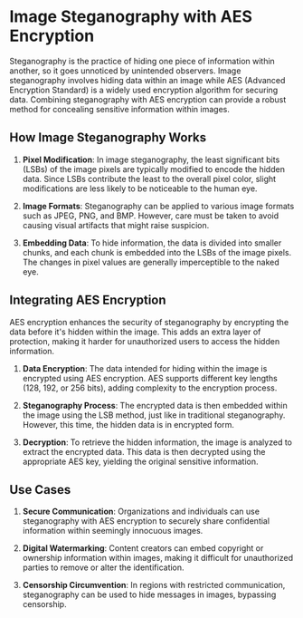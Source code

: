 # Image Steganography with AES Encryption

Steganography is the practice of hiding one piece of information within another, so it goes unnoticed by unintended observers. Image steganography involves hiding data within an image while AES (Advanced Encryption Standard) is a widely used encryption algorithm for securing data. Combining steganography with AES encryption can provide a robust method for concealing sensitive information within images.

## How Image Steganography Works

1. **Pixel Modification**: In image steganography, the least significant bits (LSBs) of the image pixels are typically modified to encode the hidden data. Since LSBs contribute the least to the overall pixel color, slight modifications are less likely to be noticeable to the human eye.

2. **Image Formats**: Steganography can be applied to various image formats such as JPEG, PNG, and BMP. However, care must be taken to avoid causing visual artifacts that might raise suspicion.

3. **Embedding Data**: To hide information, the data is divided into smaller chunks, and each chunk is embedded into the LSBs of the image pixels. The changes in pixel values are generally imperceptible to the naked eye.

## Integrating AES Encryption

AES encryption enhances the security of steganography by encrypting the data before it's hidden within the image. This adds an extra layer of protection, making it harder for unauthorized users to access the hidden information.

1. **Data Encryption**: The data intended for hiding within the image is encrypted using AES encryption. AES supports different key lengths (128, 192, or 256 bits), adding complexity to the encryption process.

2. **Steganography Process**: The encrypted data is then embedded within the image using the LSB method, just like in traditional steganography. However, this time, the hidden data is in encrypted form.

3. **Decryption**: To retrieve the hidden information, the image is analyzed to extract the encrypted data. This data is then decrypted using the appropriate AES key, yielding the original sensitive information.

## Use Cases

1. **Secure Communication**: Organizations and individuals can use steganography with AES encryption to securely share confidential information within seemingly innocuous images.

2. **Digital Watermarking**: Content creators can embed copyright or ownership information within images, making it difficult for unauthorized parties to remove or alter the identification.

3. **Censorship Circumvention**: In regions with restricted communication, steganography can be used to hide messages in images, bypassing censorship.